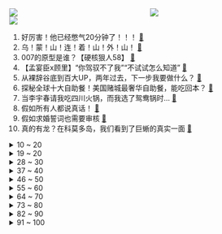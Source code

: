 <div >
	<a style="float:left;width:55%;" href = "https://github.com/anuraghazra/github-readme-stats">
	 <img src = "https://github-readme-stats.vercel.app/api?username=iuuuuuaena&theme=buefy&show_icons=true"/>
	</a>
	<a  style="float:right;width:45%" href = "https://github.com/anuraghazra/github-readme-stats">
	 <img  src="https://github-readme-stats.vercel.app/api/top-langs/?username=anuraghazra&layout=compact"/>
	</a>
	</div>

[![](https://img.shields.io/badge/jxd-@jxdgogogo.xyz-yellowgreen.svg)](https://www.jxdgogogo.xyz)<br>
1. 好厉害！他已经憋气20分钟了！！！ [:link:](//www.bilibili.com/video/BV1gH4y1X7qM) <br>
2. 乌！蒙！山！连！着！山！外！山！ [:link:](//www.bilibili.com/video/BV1GN4y1Q7M6) <br>
3. 007的原型是谁？【硬核狠人58】 [:link:](//www.bilibili.com/video/BV148411B7NK) <br>
4. 【孟宴臣x顾里】“你驾驭不了我”“不试试怎么知道” [:link:](//www.bilibili.com/video/BV1X94y1s7J8) <br>
5. 从裸辞谷底到百大UP，两年过去，下一步我要做什么？ [:link:](//www.bilibili.com/video/BV1L94y1x7z5) <br>
6. 探秘全球十大自助餐！美国赌城最奢华自助餐，能吃回本？ [:link:](//www.bilibili.com/video/BV1P8411B7vS) <br>
7. 当李宇春请我吃四川火锅，而我选了鸳鸯锅时… [:link:](//www.bilibili.com/video/BV1Z94y1s71w) <br>
8. 假如所有人都说真话！ [:link:](//www.bilibili.com/video/BV1HN411i7jE) <br>
9. 假如求婚誓词也需要审核 [:link:](//www.bilibili.com/video/BV1g14y1C7Ns) <br>
10. 真的有龙？在科莫多岛，我们看到了巨蜥的真实一面 [:link:](//www.bilibili.com/video/BV1su4y1k7Ju) <br>
<details>
<summary>10 ~ 20</summary>

11. 00后成功当上食堂阿姨！上岗第一天我破防了…… [:link:](//www.bilibili.com/video/BV1N14y1C7TS) <br>
12. 家人们今天终于凑齐了～ [:link:](//www.bilibili.com/video/BV1wN4y1Q786) <br>
13. “换个角度看晚霞，仿佛来到了另一个世界！” [:link:](//www.bilibili.com/video/BV1pF411r7oD) <br>
14. 用夹子音培训体育生兼职暴打柠檬 [:link:](//www.bilibili.com/video/BV1V14y1C7zL) <br>
15. 请用家乡写几段话！看谁写的最美！ [:link:](//www.bilibili.com/video/BV17w411U7D8) <br>
16. 当显眼包，结局就是这样… [:link:](//www.bilibili.com/video/BV1qH4y1X7U5) <br>
17. 【半佛】瑞幸加茅台，华尔街跪下来 [:link:](//www.bilibili.com/video/BV1cw411U7Yt) <br>
18. 转场合集 [:link:](//www.bilibili.com/video/BV1KN4y1Q7ZD) <br>
19. 德国留学饮食，中国白人饭也是饭啊 [:link:](//www.bilibili.com/video/BV1tu411P7AP) <br>
</details>
<details>
<summary>19 ~ 20</summary>

20. 【花小烙】二十四节气——白露节气的由来和特点！ [:link:](//www.bilibili.com/video/BV1tH4y1X71A) <br>
21. 《逃出大英博物馆》第三集 [:link:](//www.bilibili.com/video/BV1Cp4y177tM) <br>
22. 当你漫展出了成男后回到女寝……真是离大谱了 [:link:](//www.bilibili.com/video/BV1M34y1M7Xr) <br>
23. 如何用一幅画让她十秒钟心动 [:link:](//www.bilibili.com/video/BV1tH4y1Q7Km) <br>
24. 《装机速成指南》 [:link:](//www.bilibili.com/video/BV1kj41117Mx) <br>
25. 《寒门贵子》如果你是那个古代书生！ [:link:](//www.bilibili.com/video/BV1ih4y1P769) <br>
26. 《崩坏3》全新S级角色「月下誓约·予爱以心」预告 [:link:](//www.bilibili.com/video/BV1T8411B7P4) <br>
27. 《崩坏：星穹铁道》走近星穹——「模拟宇宙：寰宇蝗灾」特别节目 [:link:](//www.bilibili.com/video/BV1fF41167RN) <br>
28. 这一套军体拳，直接让教官破防 [:link:](//www.bilibili.com/video/BV1yu411P7UG) <br>
</details>
<details>
<summary>28 ~ 30</summary>

29. 摄影师非要拍到浏览器收藏夹！这下上新闻了【阅片无数3rd 08】 [:link:](//www.bilibili.com/video/BV1t8411B7fg) <br>
30. 随机植物翻车合集（1）最能睡的一集 [:link:](//www.bilibili.com/video/BV1Y8411B7zQ) <br>
31. 面试官：“你和清北毕业生比，优势在哪里” [:link:](//www.bilibili.com/video/BV1EF411r7ER) <br>
32. 鉴定咬伤粉丝的毒蛇(1)亲戚被泰国圆斑蝰咬伤！医院没有抗毒血清？ [:link:](//www.bilibili.com/video/BV1Zh4y1e7ox) <br>
33. 关于班长急眼，新兵成了显眼包这件事 [:link:](//www.bilibili.com/video/BV1b14y1k7qp) <br>
34. 你军训是属于什么状态？ [:link:](//www.bilibili.com/video/BV1iu411P77C) <br>
35. 他燃烧了一整夜，却倒在了黎明前 [:link:](//www.bilibili.com/video/BV1fG41197JD) <br>
36. 挑战去100个外国人家里做中餐！今天用冰皮月饼去凯旋门抓人？ [:link:](//www.bilibili.com/video/BV1hh4y1K77N) <br>
37. 投资是怎样赚钱的？ [:link:](//www.bilibili.com/video/BV1e8411B7w7) <br>
</details>
<details>
<summary>37 ~ 40</summary>

38. 一个视频带你体验不同的人生 [:link:](//www.bilibili.com/video/BV1GN4y197n7) <br>
39. 残暴度不让《黑袍》，细狗肉身成圣，美国版《力王》漫画有多好看 [:link:](//www.bilibili.com/video/BV18P411a78z) <br>
40. “狗改不了吃屎”竟然是真的！我爸带我长见识 [:link:](//www.bilibili.com/video/BV15841167Ni) <br>
41. 虽然我们做的是举手之劳，但在沝子心里，她的爸爸真的好厉害！ [:link:](//www.bilibili.com/video/BV1W8411B7mi) <br>
42. 坐等上春晚 [:link:](//www.bilibili.com/video/BV1b94y1x7C5) <br>
43. 各地新生开学有什么不同 [:link:](//www.bilibili.com/video/BV1M34y1M7JM) <br>
44. 冷门神作《海尔瓦德循环洞》01丨全 员 抽 象 [:link:](//www.bilibili.com/video/BV1gw411U7SV) <br>
45. 玉麒麟独家配方开价100万？我只回他两个字！ [:link:](//www.bilibili.com/video/BV1N34y1M7s5) <br>
46. 看着徒弟一点点长大，逝去，才发现长生是苦【我和徒弟04】 [:link:](//www.bilibili.com/video/BV1pp4y1L7HS) <br>
</details>
<details>
<summary>46 ~ 50</summary>

47. 《 宇 宙 碎 片 の 繁 衍 》 [:link:](//www.bilibili.com/video/BV1eG411R7Ni) <br>
48. 感受我们五个坦克的羁绊吧！ [:link:](//www.bilibili.com/video/BV1mz4y1L74j) <br>
49. 当女朋友要求12点前必须回家，00:30分才到家门口的你在想怎么办 [:link:](//www.bilibili.com/video/BV1ej41117BB) <br>
50. 男女生活在山林，种菜带娃，享受低欲望生活 [:link:](//www.bilibili.com/video/BV1RN411v7o1) <br>
51. 【生命奇观】墨脱森林——世界第一大峡谷里的绝美生灵 [:link:](//www.bilibili.com/video/BV1ej41117VW) <br>
52. 咱们自家的设备越来越先进了！ [:link:](//www.bilibili.com/video/BV1EP411a7xL) <br>
53. 花亿点点时间，复刻宫崎骏的二次元早餐！ [:link:](//www.bilibili.com/video/BV1qP411a7zG) <br>
54. 《遥 遥 领 先》 [:link:](//www.bilibili.com/video/BV1U14y1k7Jb) <br>
55. 宝贝，欢迎来到大学～ [:link:](//www.bilibili.com/video/BV1gH4y1X7MK) <br>
</details>
<details>
<summary>55 ~ 60</summary>

56. "地铁判官"和"截图判案" [:link:](//www.bilibili.com/video/BV1C34y1N7ap) <br>
57. 我花1万块重庆打车到上海，却被全国网友说成老赖？ [:link:](//www.bilibili.com/video/BV1RN411v7FC) <br>
58. 曼玉这么乖的原因找到了 [:link:](//www.bilibili.com/video/BV1nj41117tZ) <br>
59. “狗儿要听狗儿歌 ，大黄下雨要回家， 下雪啦，下雪啦，雪地里来了个狗画家，它在雪地画梅花，记住啊，记住啊，直走就是我们家 !” [:link:](//www.bilibili.com/video/BV1PF411r782) <br>
60. 当我被空姐认出。全机组人员欢送我下飞机。。 [:link:](//www.bilibili.com/video/BV1Mu4y1k75u) <br>
61. 1W满血秒杀？破败暗爪鳄鱼回来了！ [:link:](//www.bilibili.com/video/BV1Dz4y1L7g1) <br>
62. “大雨还在下，十方神佛在怒骂” [:link:](//www.bilibili.com/video/BV1wu4y1y7iQ) <br>
63. 前方高帅！或许这就是霸道女总裁的既视感吧！ [:link:](//www.bilibili.com/video/BV11F41167Ng) <br>
64. 是新生啊… [:link:](//www.bilibili.com/video/BV1mj41117zF) <br>
</details>
<details>
<summary>64 ~ 70</summary>

65. 探秘韩国吃播里的炸鸡，真有那么香吗？？？ [:link:](//www.bilibili.com/video/BV13P411a7aR) <br>
66. 真是环环相扣啊！ [:link:](//www.bilibili.com/video/BV1Rz4y1L7YU) <br>
67. 自费盖 8 间房，百万条实测数据，找出哪台空调最省电舒适 | 空调大横评 [:link:](//www.bilibili.com/video/BV1PH4y1X78C) <br>
68. ⚡EVA真人版⚡终于在现实中开上二号机⚡ [:link:](//www.bilibili.com/video/BV1k94y1s7d5) <br>
69. 2023上半《年度集锦》总有一波操作能惊艳到你 [:link:](//www.bilibili.com/video/BV1BN4y197u5) <br>
70. 热爱不分年龄 运动没有界限 [:link:](//www.bilibili.com/video/BV1mH4y1Q7kD) <br>
71. “魔术师的三个阶段” [:link:](//www.bilibili.com/video/BV13w411D7FF) <br>
72. 联名咖啡就应该这样玩，有你想喝的吗？ [:link:](//www.bilibili.com/video/BV1Yp4y1L7k4) <br>
73. “这不是谣言，我的确爱上那个日本女孩了。” [:link:](//www.bilibili.com/video/BV1Gm4y1K7R1) <br>
</details>
<details>
<summary>73 ~ 80</summary>

74. 什么？我获得虎扑女神大赛冠军了？ [:link:](//www.bilibili.com/video/BV1e8411B7km) <br>
75. 杀死我焦虑的一段话： [:link:](//www.bilibili.com/video/BV1Qz4y1K7ua) <br>
76. 猫德学院大战狮子猫第二季之异瞳崛起-让绳子飞一会儿 [:link:](//www.bilibili.com/video/BV1Ah4y1v7m3) <br>
77. 明知不可为而为之，再苦再累也要坚持，是我对信仰最大的诚意#要做一个猛男 #健身氮泵 #蜕变过程 #涂艺的vlog #胸肌训练 [:link:](//www.bilibili.com/video/BV1Qp4y1776L) <br>
78. 【真人火影】小樱千代vs百机蝎plus！超燃战斗还原！ [:link:](//www.bilibili.com/video/BV1JN411i71L) <br>
79. 出手销量即超千万册，爆火的当年明月为何不出新作？【寻找·当年明月】 [:link:](//www.bilibili.com/video/BV1YG411R7pA) <br>
80. 又活了一天？“白露”请你吃点好的吧 [:link:](//www.bilibili.com/video/BV1NN4y1Q7P1) <br>
81. 这才叫真正的速度与激情，由真实事件改编，68岁老人创下的世界纪录至今无人打破 [:link:](//www.bilibili.com/video/BV1vp4y1L7mf) <br>
82. 焦糖面包！无需烤箱，外层脆壳里面爆浆，光听声音就知道超好吃 [:link:](//www.bilibili.com/video/BV1Vp4y1L7q3) <br>
</details>
<details>
<summary>82 ~ 90</summary>

83. 深度解析，剑圣遗作——箭士柳白猿，回马一枪成绝响 [:link:](//www.bilibili.com/video/BV1yz4y1K7dR) <br>
84. 从华为Mate 60 麒麟9000s 万字透析国产DUV光刻机及7nm制程 4K [:link:](//www.bilibili.com/video/BV1L8411B7QL) <br>
85. 高度到了，艺术便无价！ [:link:](//www.bilibili.com/video/BV1Vu411P7wj) <br>
86. 小 小 的 ， 也 很 能 刀 ！ [:link:](//www.bilibili.com/video/BV1Hu411w7xm) <br>
87. 万物皆有灵性，小动物也有感情 只是它们不会说话！ [:link:](//www.bilibili.com/video/BV1r34y1T75f) <br>
88. 【终极对决】全员狠人！新一期3D渲染大赛作品！CG动画视觉盛宴！ [:link:](//www.bilibili.com/video/BV1oP411h7tJ) <br>
89. 走出这个视频时，你也可以【懂一点电脑】 [:link:](//www.bilibili.com/video/BV1vp4y1L7Yb) <br>
90. 那可是！俺们的青春《爱情公寓》啊… [:link:](//www.bilibili.com/video/BV1M94y1x7mG) <br>
91. 【JUMP】瑞幸为啥不直接当面把茅台倒进去？ [:link:](//www.bilibili.com/video/BV1vp4y1L7wi) <br>
</details>
<details>
<summary>91 ~ 100</summary>

92. 曲线追星新思路，儿子带我见到了赵丽颖！ [:link:](//www.bilibili.com/video/BV1gk4y1A7H8) <br>
93. 【字幕/60fps】miku miku oo ee oo 1小时【Anamanaguchi】 [:link:](//www.bilibili.com/video/BV1UF41167QX) <br>
94. 你以为你看到的就是你看到的？ [:link:](//www.bilibili.com/video/BV1F14y1C7as) <br>
95. 肚包肉挑战，7分钟12个免单！第一名奖金888元，能成功吗？ [:link:](//www.bilibili.com/video/BV1K14y1C73x) <br>
96. ♿一口气看完赛马娘2♿ [:link:](//www.bilibili.com/video/BV1tu4y1y7RJ) <br>
97. 男子骑行路上捡到一只后腿瘫痪的流浪狗，带着它穿过内蒙到达西藏，一路颠沛流离也不曾想过放弃 [:link:](//www.bilibili.com/video/BV1fz4y1K7Uy) <br>
98. 当坤坤把功夫练到极致！ [:link:](//www.bilibili.com/video/BV1Ju411w7Pp) <br>
99. 高智商打架，看得真爽！第二季搞快点！国产奇幻悬疑网剧《异物志》大结局 [:link:](//www.bilibili.com/video/BV1C94y1s7A8) <br>
100. 如果记忆只有三分钟是种什么样的体验 [:link:](//www.bilibili.com/video/BV1R14y1k7Wi) <br>
</details>
